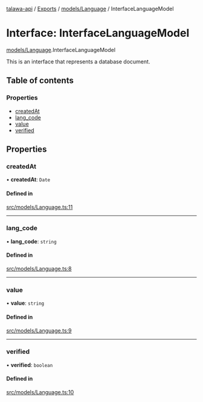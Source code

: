 [talawa-api](../README.md) / [Exports](../modules.md) / [models/Language](../modules/models_Language.md) / InterfaceLanguageModel

# Interface: InterfaceLanguageModel

[models/Language](../modules/models_Language.md).InterfaceLanguageModel

This is an interface that represents a database document.

## Table of contents

### Properties

- [createdAt](models_Language.InterfaceLanguageModel.md#createdat)
- [lang\_code](models_Language.InterfaceLanguageModel.md#lang_code)
- [value](models_Language.InterfaceLanguageModel.md#value)
- [verified](models_Language.InterfaceLanguageModel.md#verified)

## Properties

### createdAt

• **createdAt**: `Date`

#### Defined in

[src/models/Language.ts:11](https://github.com/PalisadoesFoundation/talawa-api/blob/4c7d3ea/src/models/Language.ts#L11)

___

### lang\_code

• **lang\_code**: `string`

#### Defined in

[src/models/Language.ts:8](https://github.com/PalisadoesFoundation/talawa-api/blob/4c7d3ea/src/models/Language.ts#L8)

___

### value

• **value**: `string`

#### Defined in

[src/models/Language.ts:9](https://github.com/PalisadoesFoundation/talawa-api/blob/4c7d3ea/src/models/Language.ts#L9)

___

### verified

• **verified**: `boolean`

#### Defined in

[src/models/Language.ts:10](https://github.com/PalisadoesFoundation/talawa-api/blob/4c7d3ea/src/models/Language.ts#L10)
